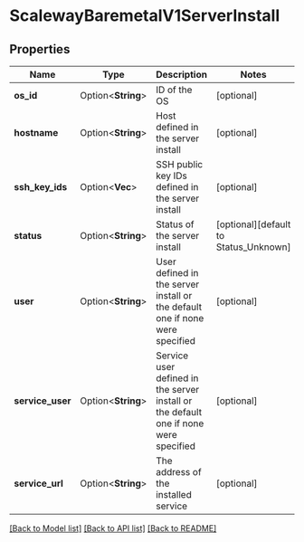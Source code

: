 # ScalewayBaremetalV1ServerInstall

## Properties

Name | Type | Description | Notes
------------ | ------------- | ------------- | -------------
**os_id** | Option<**String**> | ID of the OS | [optional]
**hostname** | Option<**String**> | Host defined in the server install | [optional]
**ssh_key_ids** | Option<**Vec<String>**> | SSH public key IDs defined in the server install | [optional]
**status** | Option<**String**> | Status of the server install | [optional][default to Status_Unknown]
**user** | Option<**String**> | User defined in the server install or the default one if none were specified | [optional]
**service_user** | Option<**String**> | Service user defined in the server install or the default one if none were specified | [optional]
**service_url** | Option<**String**> | The address of the installed service | [optional]

[[Back to Model list]](../README.md#documentation-for-models) [[Back to API list]](../README.md#documentation-for-api-endpoints) [[Back to README]](../README.md)


